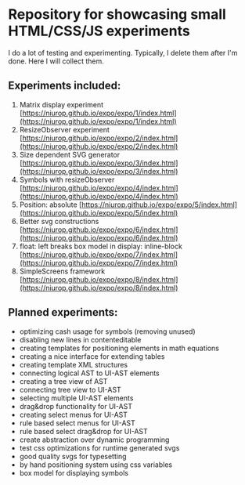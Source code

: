 # Repository for showcasing small HTML/CSS/JS experiments

I do a lot of testing and experimenting. Typically, I delete them after I'm done. Here I will collect them.

## Experiments included:

1. Matrix display experiment [https://niurop.github.io/expo/expo/1/index.html](https://niurop.github.io/expo/expo/1/index.html)
2. ResizeObserver experiment [https://niurop.github.io/expo/expo/2/index.html](https://niurop.github.io/expo/expo/2/index.html)
3. Size dependent SVG generator [https://niurop.github.io/expo/expo/3/index.html](https://niurop.github.io/expo/expo/3/index.html)
4. Symbols with resizeObserver [https://niurop.github.io/expo/expo/4/index.html](https://niurop.github.io/expo/expo/4/index.html)
5. Position: absolute [https://niurop.github.io/expo/expo/5/index.html](https://niurop.github.io/expo/expo/5/index.html)
6. Better svg constructions [https://niurop.github.io/expo/expo/6/index.html](https://niurop.github.io/expo/expo/6/index.html)
7. float: left breaks box model in display: inline-block [https://niurop.github.io/expo/expo/7/index.html](https://niurop.github.io/expo/expo/7/index.html)
8. SimpleScreens framework [https://niurop.github.io/expo/expo/8/index.html](https://niurop.github.io/expo/expo/8/index.html)

## Planned experiments:

- optimizing cash usage for symbols (removing unused)
- disabling new lines in contenteditable
- creating templates for positioning elements in math equations
- creating a nice interface for extending tables
- creating template XML structures
- connecting logical AST to UI-AST elements
- creating a tree view of AST
- connecting tree view to UI-AST
- selecting multiple UI-AST elements
- drag&drop functionality for UI-AST
- creating select menus for UI-AST
- rule based select menus for UI-AST
- rule based select drag&drop for UI-AST
- create abstraction over dynamic programming
- test css optimizations for runtime generated svgs
- good quality svgs for typesetting
- by hand positioning system using css variables
- box model for displaying symbols
